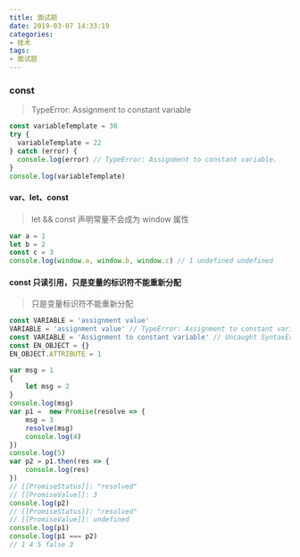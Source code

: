 ```yaml
---
title: 面试题
date: 2019-03-07 14:33:19
categories:
- 技术
tags:
- 面试题
---
```

### const
> TypeError: Assignment to constant variable
```javascript
const variableTemplate = 30
try {
  variableTemplate = 22
} catch (error) {
  console.log(error) // TypeError: Assignment to constant variable.
}
console.log(variableTemplate)
```
#### var、let、const
> let && const 声明常量不会成为 window 属性
```javascript
var a = 1
let b = 2
const c = 3
console.log(window.a, window.b, window.c) // 1 undefined undefined
```
#### const 只读引用，只是变量的标识符不能重新分配
> 只是变量标识符不能重新分配
```javascript
const VARIABLE = 'assignment value'
VARIABLE = 'assignment value' // TypeError: Assignment to constant variable
const VARIABLE = 'Assignment to constant variable' // Uncaught SyntaxError: Identifier 'VARIABLE' has alreay been declared
const EN_OBJECT = {}
EN_OBJECT.ATTRIBUTE = 1
```

```javascript
var msg = 1
{
	let msg = 2
}
console.log(msg)
var p1 =  new Promise(resolve => {
	msg = 3
	resolve(msg)
	console.log(4)
})
console.log(5)
var p2 = p1.then(res => {
	console.log(res)
})
// [[PromiseStatus]]: "resolved"
// [[PromiseValue]]: 3
console.log(p2)
// [[PromiseStatus]]: "resolved"
// [[PromiseValue]]: undefined
console.log(p1)
console.log(p1 === p2)
// 1 4 5 false 3
```
